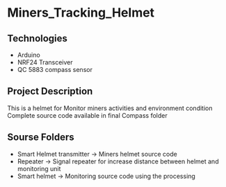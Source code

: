 # Miners_Tracking_Helmet
## Technologies 
* Arduino
* NRF24 Transceiver 
* QC 5883 compass sensor

## Project Description 
This is a helmet for Monitor miners activities and environment condition </br>
Complete source code available in final Compass folder 

## Sourse Folders
* Smart Helmet transmitter ->  Miners helmet source code </br> 
* Repeater ->   Signal repeater for increase distance between helmet and monitoring unit  </br> 
* Smart helmet ->  Monitoring source code using the processing  </br> 
